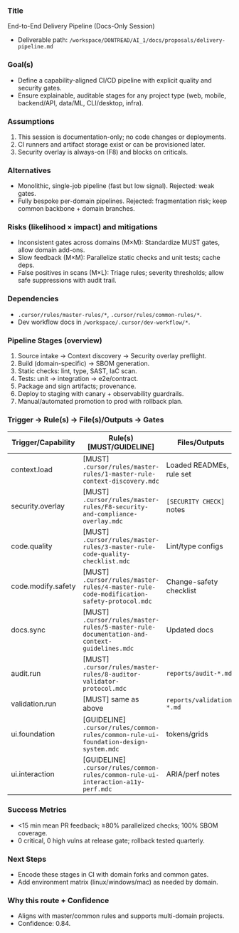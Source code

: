 ### Title
End-to-End Delivery Pipeline (Docs-Only Session)

- Deliverable path: `/workspace/DONTREAD/AI_1/docs/proposals/delivery-pipeline.md`

### Goal(s)
- Define a capability-aligned CI/CD pipeline with explicit quality and security gates.
- Ensure explainable, auditable stages for any project type (web, mobile, backend/API, data/ML, CLI/desktop, infra).

### Assumptions
1. This session is documentation-only; no code changes or deployments.
2. CI runners and artifact storage exist or can be provisioned later.
3. Security overlay is always-on (F8) and blocks on criticals.

### Alternatives
- Monolithic, single-job pipeline (fast but low signal). Rejected: weak gates.
- Fully bespoke per-domain pipelines. Rejected: fragmentation risk; keep common backbone + domain branches.

### Risks (likelihood × impact) and mitigations
- Inconsistent gates across domains (M×M): Standardize MUST gates, allow domain add-ons.
- Slow feedback (M×M): Parallelize static checks and unit tests; cache deps.
- False positives in scans (M×L): Triage rules; severity thresholds; allow safe suppressions with audit trail.

### Dependencies
- `.cursor/rules/master-rules/*`, `.cursor/rules/common-rules/*`.
- Dev workflow docs in `/workspace/.cursor/dev-workflow/*`.

### Pipeline Stages (overview)
1. Source intake → Context discovery → Security overlay preflight.
2. Build (domain-specific) → SBOM generation.
3. Static checks: lint, type, SAST, IaC scan.
4. Tests: unit → integration → e2e/contract.
5. Package and sign artifacts; provenance.
6. Deploy to staging with canary + observability guardrails.
7. Manual/automated promotion to prod with rollback plan.

### Trigger → Rule(s) → File(s)/Outputs → Gates
| Trigger/Capability | Rule(s) [MUST/GUIDELINE] | Files/Outputs | Gates |
|---|---|---|---|
| context.load | [MUST] `.cursor/rules/master-rules/1-master-rule-context-discovery.mdc` | Loaded READMEs, rule set | — |
| security.overlay | [MUST] `.cursor/rules/master-rules/F8-security-and-compliance-overlay.mdc` | `[SECURITY CHECK]` notes | Block on criticals |
| code.quality | [MUST] `.cursor/rules/master-rules/3-master-rule-code-quality-checklist.mdc` | Lint/type configs | CI quality pass |
| code.modify.safety | [MUST] `.cursor/rules/master-rules/4-master-rule-code-modification-safety-protocol.mdc` | Change-safety checklist | Required for merges |
| docs.sync | [MUST] `.cursor/rules/master-rules/5-master-rule-documentation-and-context-guidelines.mdc` | Updated docs | Docs lint |
| audit.run | [MUST] `.cursor/rules/master-rules/8-auditor-validator-protocol.mdc` | `reports/audit-*.md` | Audit gate |
| validation.run | [MUST] same as above | `reports/validation-*.md` | Validation gate |
| ui.foundation | [GUIDELINE] `.cursor/rules/common-rules/common-rule-ui-foundation-design-system.mdc` | tokens/grids | AA contrast |
| ui.interaction | [GUIDELINE] `.cursor/rules/common-rules/common-rule-ui-interaction-a11y-perf.mdc` | ARIA/perf notes | INP/LCP budgets |

### Success Metrics
- <15 min mean PR feedback; ≥80% parallelized checks; 100% SBOM coverage.
- 0 critical, 0 high vulns at release gate; rollback tested quarterly.

### Next Steps
- Encode these stages in CI with domain forks and common gates.
- Add environment matrix (linux/windows/mac) as needed by domain.

### Why this route + Confidence
- Aligns with master/common rules and supports multi-domain projects.
- Confidence: 0.84.
